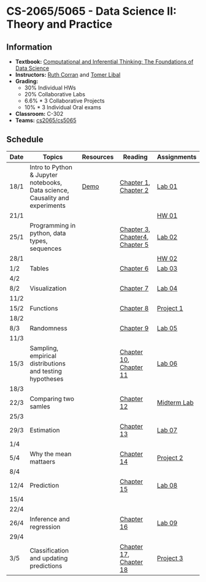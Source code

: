 # CS-2065/5065 - Data Science II: Theory and Practice

## Information

* **Textbook:** [Computational and Inferential Thinking: The Foundations of Data Science](https://aup-cs2065.github.io/textbook/html)
* **Instructors:** [Ruth Corran](https://www.aup.edu/profile/rcorran) and [Tomer Libal](https://www.aup.edu/profile/tlibal)
* **Grading:**
  + 30% Individual HWs
  + 20% Collaborative Labs
  + 6.6% * 3 Collaborative Projects
  + 10% * 3 Individual Oral exams
* **Classroom:** C-302
* **Teams:** [cs2065/cs5065](https://teams.microsoft.com/l/team/19%3a3rVYH6mwBx6L2UDZzABdlR4zTEn58xiBxElk8-x3yMI1%40thread.tacv2/conversations?groupId=15a9b121-bba4-4070-a986-d875b00229dd&tenantId=787ea242-36aa-42a4-bfcf-b7cbaad1d83b)

## Schedule

| Date |  Topics |	Resources | Reading | Assignments |
| ---  | ---     | ---        | ----    | -----       |
| 18/1 |  Intro to Python & Jupyter notebooks, Data science, Causality and experiments | [Demo](https://aup.pilot.2i2c.cloud/hub/user-redirect/git-pull?repo=https%3A%2F%2Fgithub.com%2FAUP-CS2065%2Flecture&branch=master&urlpath=tree%2Flecture%2Flec01.ipynb) | [Chapter 1](https://aup-cs2065.github.io/textbook/html/chapters/01/what-is-data-science.html), [Chapter 2](https://aup-cs2065.github.io/textbook/html/chapters/02/causality-and-experiments.html) | [Lab 01](https://aup.pilot.2i2c.cloud/hub/user-redirect/git-pull?repo=https%3A%2F%2Fgithub.com%2FAUP-CS2065%2Flabs&branch=master&urlpath=tree%2Flabs%2Flab01%2Flab01.ipynb) |
| 21/1 |         |            |         | [HW 01](https://aup.pilot.2i2c.cloud/hub/user-redirect/git-pull?repo=https%3A%2F%2Fgithub.com%2FAUP-CS2065%2Fhw&branch=master&urlpath=tree%2Fhw%2Fhw01%2Fhw01.ipynb) |
| 25/1 |  Programming in python, data types, sequences |    | [Chapter 3](https://aup-cs2065.github.io/textbook/html/chapters/03/programming-in-python.html), [Chapter4](https://aup-cs2065.github.io/textbook/html/chapters/04/Data_Types.html), [Chapter 5](https://aup-cs2065.github.io/textbook/html/chapters/05/Sequences.html) | [Lab 02]() |
| 28/1 |         |            |         | [HW 02]() |
| 1/2  | Tables |    | [Chapter 6]() | [Lab 03]() |
| 4/2  |         |            |         |             |
| 8/2  | Visualization |    | [Chapter 7]() | [Lab 04]() |
| 11/2 |         |            |         |             |
| 15/2 | Functions |    | [Chapter 8]() | [Project 1]() |
| 18/2 |         |            |         |             |
| 8/3  | Randomness |    | [Chapter 9]() | [Lab 05]() |
| 11/3 |         |            |         |             |
| 15/3 | Sampling, empirical distributions and testing hypotheses |    | [Chapter 10](), [Chapter 11]() | [Lab 06]() |
| 18/3 |         |            |         |             |
| 22/3 | Comparing two samles |    | [Chapter 12]() | [Midterm Lab]() |
| 25/3 |         |            |         |             |
| 29/3 | Estimation |    | [Chapter 13]() | [Lab 07]() |
| 1/4  |         |            |         |             |
| 5/4  | Why the mean mattaers |    | [Chapter 14]() | [Project 2]() |
| 8/4  |         |            |         |             |
| 12/4 | Prediction |    | [Chapter 15]() | [Lab 08]() |
| 15/4 |         |            |         |             |
| 22/4 |         |            |         |             |
| 26/4 | Inference and regression |    | [Chapter 16]() | [Lab 09]() |
| 29/4 |         |            |         |             |
| 3/5  | Classification and updating predictions |    | [Chapter 17](), [Chapter 18]() | [Project 3]() |
